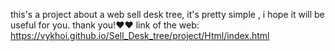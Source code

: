 this's a project about a web sell desk tree, it's pretty simple , i hope it will be useful for you. thank you!❤❤
link of the web: 
https://vykhoi.github.io/Sell_Desk_tree/project/Html/index.html


